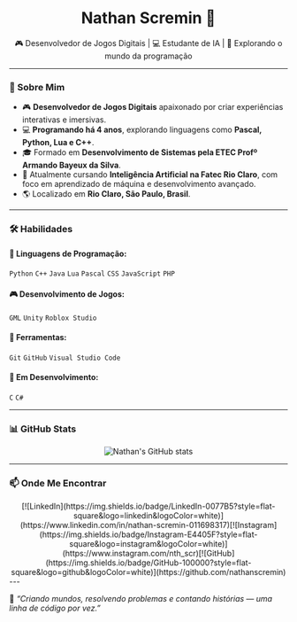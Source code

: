 <h1 align="center">Nathan Scremin 👾</h1>
<p align="center">
  🎮 Desenvolvedor de Jogos Digitais | 💻 Estudante de IA | 🚀 Explorando o mundo da programação
</p>

---

### 🧠 Sobre Mim

- 🎮 **Desenvolvedor de Jogos Digitais** apaixonado por criar experiências interativas e imersivas.  
- 💻 **Programando há 4 anos**, explorando linguagens como **Pascal, Python, Lua e C++**.  
- 🎓 Formado em **Desenvolvimento de Sistemas pela ETEC Profº Armando Bayeux da Silva**.  
- 🤖 Atualmente cursando **Inteligência Artificial na Fatec Rio Claro**, com foco em aprendizado de máquina e desenvolvimento avançado.  
- 🌎 Localizado em **Rio Claro, São Paulo, Brasil**.

---

### 🛠️ Habilidades

#### 💬 Linguagens de Programação:
`Python` `C++` `Java` `Lua` `Pascal` `CSS` `JavaScript` `PHP`

#### 🎮 Desenvolvimento de Jogos:
`GML` `Unity` `Roblox Studio`

#### 🧰 Ferramentas:
`Git` `GitHub` `Visual Studio Code`

#### 📘 Em Desenvolvimento:
`C` `C#`

---

### 📊 GitHub Stats

<p align="center">
  <img src="https://github-readme-stats.vercel.app/api?username=nathanscremin&show_icons=true&theme=tokyonight" alt="Nathan's GitHub stats"/>
</p>

---

### 📫 Onde Me Encontrar

<center>
  [![LinkedIn](https://img.shields.io/badge/LinkedIn-0077B5?style=flat-square&logo=linkedin&logoColor=white)](https://www.linkedin.com/in/nathan-scremin-011698317)[![Instagram](https://img.shields.io/badge/Instagram-E4405F?style=flat-square&logo=instagram&logoColor=white)](https://www.instagram.com/nth_scr)[![GitHub](https://img.shields.io/badge/GitHub-100000?style=flat-square&logo=github&logoColor=white)](https://github.com/nathanscremin)

</center>
---

🧩 _“Criando mundos, resolvendo problemas e contando histórias — uma linha de código por vez.”_
